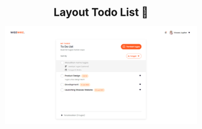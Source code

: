 <h1 align="center">
  Layout Todo List 📝
</h1>

<p align="center"><img src="assets/layout-todo-list.png" alt="Layout todo-list"/></p>
